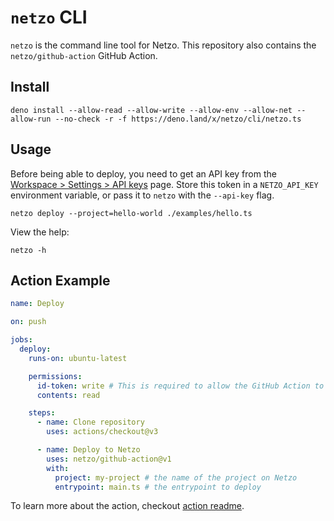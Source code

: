 # `netzo` CLI

`netzo` is the command line tool for Netzo. This repository also
contains the `netzo/github-action` GitHub Action.

## Install

```shell
deno install --allow-read --allow-write --allow-env --allow-net --allow-run --no-check -r -f https://deno.land/x/netzo/cli/netzo.ts
```

## Usage

Before being able to deploy, you need to get an API key from the
[Workspace > Settings > API keys](https://netzo.io/docs/platform/workspaces#api-keys) page.
Store this token in a `NETZO_API_KEY` environment variable, or pass it to
`netzo` with the `--api-key` flag.

```shell
netzo deploy --project=hello-world ./examples/hello.ts
```

View the help:

```shell
netzo -h
```

## Action Example

```yml
name: Deploy

on: push

jobs:
  deploy:
    runs-on: ubuntu-latest

    permissions:
      id-token: write # This is required to allow the GitHub Action to authenticate with Netzo.
      contents: read

    steps:
      - name: Clone repository
        uses: actions/checkout@v3

      - name: Deploy to Netzo
        uses: netzo/github-action@v1
        with:
          project: my-project # the name of the project on Netzo
          entrypoint: main.ts # the entrypoint to deploy
```

To learn more about the action, checkout [action readme](./action/README.md).
